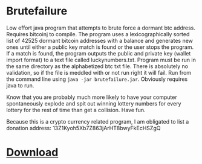 # Brutefailure
Low effort java program that attempts to brute force a dormant btc address. Requires bitcoinj to compile. The program uses a lexicographically sorted list of 42525 dormant bitcoin addresses with a balance and generates new ones until either a public key match is found or the user stops the program. If a match is found, the program outputs the public and private key (wallet import format) to a text file called luckynumbers.txt. Program must be run in the same directory as the alphabetized btc txt file. There is absolutely no validation, so if the file is meddled with or not run right it will fail. Run from the command line using `java -jar brutefailure.jar`. Obviously requires java to run.

Know that you are probably much more likely to have your computer spontaneously explode and spit out winning lottery numbers for every lottery for the rest of time than get a collision. Have fun. 

Because this is a crypto currency related program, I am obligated to list a donation address:
13Z1Kyoh5Xb7Z863jArHT8bwyFkEcHSZgQ

# [Download](https://github.com/schyczewski/brutefailure/releases/tag/1.0)
